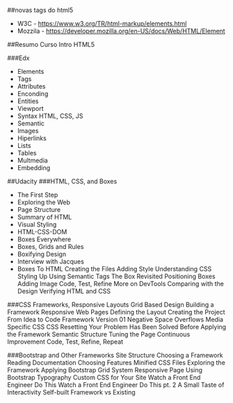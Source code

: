 ##novas tags do html5
* W3C - https://www.w3.org/TR/html-markup/elements.html
* Mozzila - https://developer.mozilla.org/en-US/docs/Web/HTML/Element

##Resumo Curso Intro HTML5

###Edx
  * Elements
  * Tags
  * Attributes
  * Enconding
  * Entities
  * Viewport
  * Syntax HTML, CSS, JS
  * Semantic
  * Images
  * Hiperlinks
  * Lists
  * Tables
  * Multmedia
  * Embedding

##Udacity
###HTML, CSS, and Boxes
* The First Step
* Exploring the Web
* Page Structure
* Summary of HTML
* Visual Styling
* HTML-CSS-DOM
* Boxes Everywhere
* Boxes, Grids and Rules
* Boxifying Design
* Interview with Jacques
* Boxes To HTML
Creating the Files
Adding Style
Understanding CSS
Styling Up
Using Semantic Tags
The Box Revisited
Positioning Boxes
Adding Image
Code, Test, Refine
More on DevTools
Comparing with the Design
Verifying HTML and CSS

###CSS Frameworks, Responsive Layouts
Grid Based Design
Building a Framework
Responsive Web Pages
Defining the Layout
Creating the Project
From Idea to Code
Framework Version 01
Negative Space
Overflows
Media Specific CSS
CSS Resetting
Your Problem Has Been Solved Before
Applying the Framework
Semantic Structure
Tuning the Page
Continuous Improvement
Code, Test, Refine, Repeat

###Bootstrap and Other Frameworks
Site Structure
Choosing a Framework
Reading Documentation
Choosing Features
Minified CSS Files
Exploring the Framework
Applying Bootstrap Grid System
Responsive Page
Using Bootstrap Typography
Custom CSS for Your Site
Watch a Front End Engineer Do This
Watch a Front End Engineer Do This pt. 2
A Small Taste of Interactivity
Self-built Framework vs Existing
